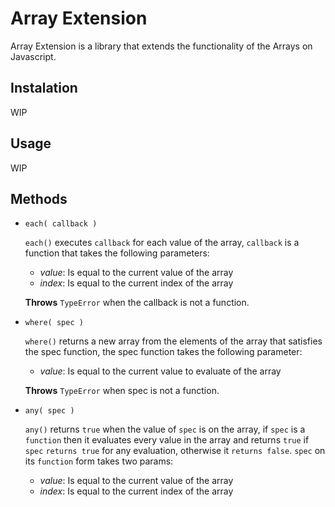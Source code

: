 # Array Extension

Array Extension is a library that extends the functionality of the Arrays on Javascript.

## Instalation

WIP

## Usage

WIP

## Methods

- `each( callback )`

  `each()` executes `callback` for each value of the array, `callback` is a function that takes the following parameters:
    - *value*: Is equal to the current value of the array
    - *index*: Is equal to the current index of the array
  
  **Throws** `TypeError` when the callback is not a function.

- `where( spec )`

  `where()` returns a new array from the elements of the array that satisfies the spec function, the spec function takes the following parameter:
    - *value*: Is equal to the current value to evaluate of the array
    
  **Throws** `TypeError` when spec is not a function.
  
 - `any( spec )`
  
    `any()` returns `true` when the value of `spec` is on the array, if `spec` is a `function` then it evaluates every value in the array and returns `true` if `spec` `returns true` for any evaluation, otherwise it `returns false`.
    `spec` on its `function` form takes two params:
    - *value*: Is equal to the current value of the array
    - *index*: Is equal to the current index of the array
